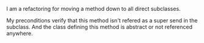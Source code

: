 I am a refactoring for moving a method down to all direct subclasses.My preconditions verify that this method isn't refered  as a super send in the subclass. And the class defining this method is abstract or not referenced anywhere.